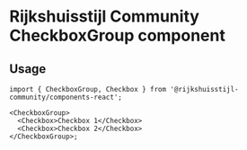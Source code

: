 <!-- @license CC0-1.0 -->

# Rijkshuisstijl Community CheckboxGroup component

## Usage

```tsx
import { CheckboxGroup, Checkbox } from '@rijkshuisstijl-community/components-react';

<CheckboxGroup>
  <Checkbox>Checkbox 1</Checkbox>
  <Checkbox>Checkbox 2</Checkbox>
</CheckboxGroup>;
```
